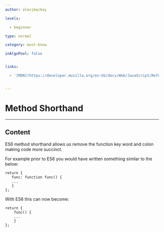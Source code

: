 ```yaml
---
author: alexjmackey

levels:

  - beginner

type: normal

category: must-know

inAlgoPool: false


links:

  - '[MDN](https://developer.mozilla.org/en-US/docs/Web/JavaScript/Reference/Functions/Method_definitions){website}'


---
```


# Method Shorthand

---
## Content

ES6 method shorthand allows us remove the function key word and colon making code more succinct. 

For example prior to ES6 you would have written something similar to the below:

```
return {
   func: function func() {
   ...
   }
};
```

With ES6 this can now become:

```
return {
    func() {
    ...
    }
};
```


